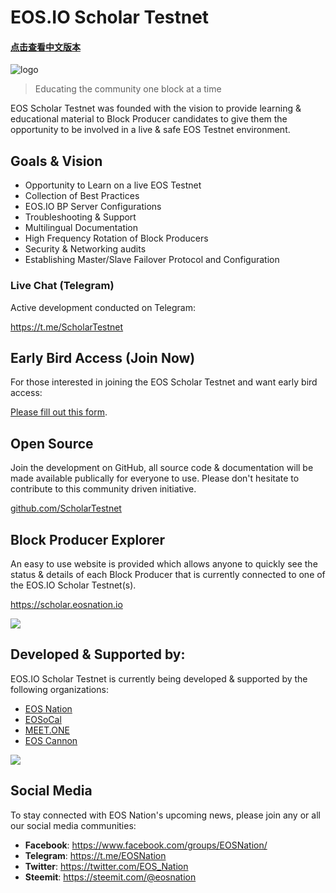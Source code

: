 # EOS.IO Scholar Testnet

#### [点击查看中文版本](README-Chinese.md)

![logo](https://steemitimages.com/DQmY3LuDiJEseTaHz31XQqW2gsX2r1PMaveCLv5ydaFCz6M/image.png)

> Educating the community one block at a time

EOS Scholar Testnet was founded with the vision to provide learning & educational material to Block Producer candidates to give them the opportunity to be involved in a live & safe EOS Testnet environment.

## Goals & Vision

- Opportunity to Learn on a live EOS Testnet
- Collection of Best Practices
- EOS.IO BP Server Configurations
- Troubleshooting & Support
- Multilingual Documentation
- High Frequency Rotation of Block Producers
- Security & Networking audits
- Establishing Master/Slave Failover Protocol and Configuration

### Live Chat (Telegram)

Active development conducted on Telegram:

https://t.me/ScholarTestnet

## Early Bird Access (Join Now)

For those interested in joining the EOS Scholar Testnet and want early bird access:

[Please fill out this form](https://docs.google.com/forms/d/1wUrzzyyzqQAPIGaikxrJEKq9iDnICO9bw4mkaXalu0Y).

## Open Source

Join the development on GitHub, all source code & documentation will be made available publically for everyone to use. Please don't hesitate to contribute to this community driven initiative.

[github.com/ScholarTestnet](https://github.com/ScholarTestnet)

## Block Producer Explorer

An easy to use website is provided which allows anyone to quickly see the status & details of each Block Producer that is currently connected to one of the EOS.IO Scholar Testnet(s).

https://scholar.eosnation.io

![](https://steemitimages.com/DQmeX1QWVnBRySX1XHerEKyBA6x4ZxLiH111y46c4YLQRYv/image.png)

## Developed & Supported by:

EOS.IO Scholar Testnet is currently being developed & supported by the following organizations:

- [EOS Nation](https://eosnation.io)
- [EOSoCal](https://eosocal.io)
- [MEET.ONE](https://meet.one/en)
- [EOS Cannon](https://eoscannon.io)


![](https://steemitimages.com/DQmYnhbZa27rMWATX3pivecU5G2DtEKWoUNEZrtKkP3pqW8/image.png)

## Social Media

To stay connected with EOS Nation's upcoming news, please join any or all our social media communities:

- **Facebook**: https://www.facebook.com/groups/EOSNation/
- **Telegram**: https://t.me/EOSNation
- **Twitter**: https://twitter.com/EOS_Nation
- **Steemit**: https://steemit.com/@eosnation
